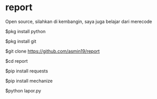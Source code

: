 # report
Open source, silahkan di kembangin, saya juga belajar dari merecode



$pkg install python

$pkg install git

$git clone https://github.com/asmin19/report

$cd report

$pip install requests

$pip install mechanize

$python lapor.py

